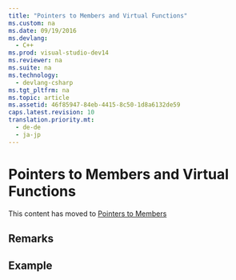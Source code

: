 ```yaml
---
title: "Pointers to Members and Virtual Functions"
ms.custom: na
ms.date: 09/19/2016
ms.devlang: 
  - C++
ms.prod: visual-studio-dev14
ms.reviewer: na
ms.suite: na
ms.technology: 
  - devlang-csharp
ms.tgt_pltfrm: na
ms.topic: article
ms.assetid: 46f85947-84eb-4415-8c50-1d8a6132de59
caps.latest.revision: 10
translation.priority.mt: 
  - de-de
  - ja-jp
---
```

# Pointers to Members and Virtual Functions
This content has moved to [Pointers to Members](../vs140/Pointers-to-Members.md)  
  
## Remarks  
  
## Example